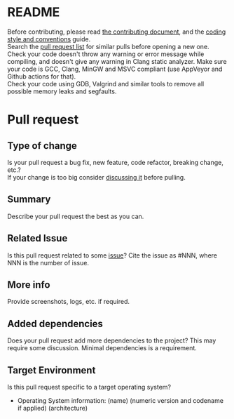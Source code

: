 # README

Before contributing, please read [the contributing document](https://github.com/webcamoid/akvirtualcamera/blob/master/CONTRIBUTING.md), and the [coding style and conventions](https://github.com/webcamoid/webcamoid/wiki/Coding-style-and-conventions) guide.  
Search the [pull request list](https://github.com/webcamoid/akvirtualcamera/pulls) for similar pulls before opening a new one.  
Check your code doesn't throw any warning or error message while compiling, and doesn't give any warning in Clang static analyzer. Make sure your code is GCC, Clang, MinGW and MSVC compliant (use AppVeyor and Github actions for that).  
Check your code using GDB, Valgrind and similar tools to remove all possible memory leaks and segfaults.  

# Pull request

## Type of change

Is your pull request a bug fix, new feature, code refactor, breaking change, etc.?  
If your change is too big consider [discussing it](https://github.com/webcamoid/akvirtualcamera/issues) before pulling.

## Summary

Describe your pull request the best as you can.

## Related Issue

Is this pull request related to some [issue](https://github.com/webcamoid/akvirtualcamera/issues)? Cite the issue as #NNN, where NNN is the number of issue.

## More info

Provide screenshots, logs, etc. if required.

## Added dependencies

Does your pull request add more dependencies to the project? This may require some discussion. Minimal dependencies is a requirement.

## Target Environment

Is this pull request specific to a target operating system?

* Operating System information: (name) (numeric version and codename if applied) (architecture)
